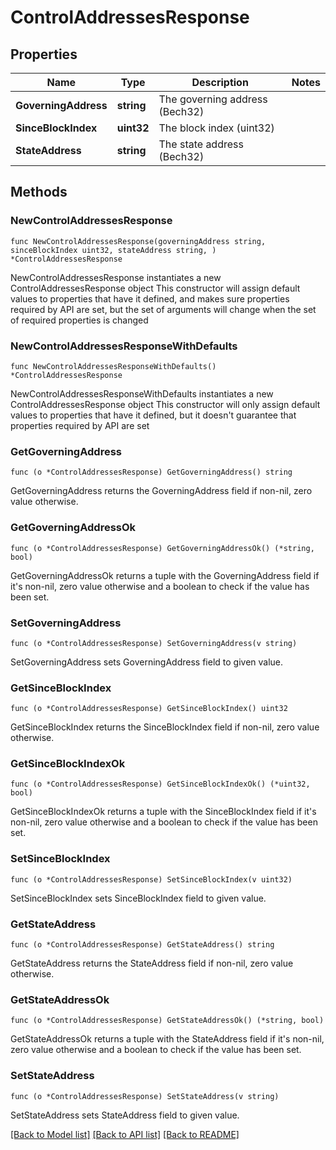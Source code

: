 # ControlAddressesResponse

## Properties

Name | Type | Description | Notes
------------ | ------------- | ------------- | -------------
**GoverningAddress** | **string** | The governing address (Bech32) | 
**SinceBlockIndex** | **uint32** | The block index (uint32) |
**StateAddress** | **string** | The state address (Bech32) | 

## Methods

### NewControlAddressesResponse

`func NewControlAddressesResponse(governingAddress string, sinceBlockIndex uint32, stateAddress string, ) *ControlAddressesResponse`

NewControlAddressesResponse instantiates a new ControlAddressesResponse object
This constructor will assign default values to properties that have it defined,
and makes sure properties required by API are set, but the set of arguments
will change when the set of required properties is changed

### NewControlAddressesResponseWithDefaults

`func NewControlAddressesResponseWithDefaults() *ControlAddressesResponse`

NewControlAddressesResponseWithDefaults instantiates a new ControlAddressesResponse object
This constructor will only assign default values to properties that have it defined,
but it doesn't guarantee that properties required by API are set

### GetGoverningAddress

`func (o *ControlAddressesResponse) GetGoverningAddress() string`

GetGoverningAddress returns the GoverningAddress field if non-nil, zero value otherwise.

### GetGoverningAddressOk

`func (o *ControlAddressesResponse) GetGoverningAddressOk() (*string, bool)`

GetGoverningAddressOk returns a tuple with the GoverningAddress field if it's non-nil, zero value otherwise
and a boolean to check if the value has been set.

### SetGoverningAddress

`func (o *ControlAddressesResponse) SetGoverningAddress(v string)`

SetGoverningAddress sets GoverningAddress field to given value.


### GetSinceBlockIndex

`func (o *ControlAddressesResponse) GetSinceBlockIndex() uint32`

GetSinceBlockIndex returns the SinceBlockIndex field if non-nil, zero value otherwise.

### GetSinceBlockIndexOk

`func (o *ControlAddressesResponse) GetSinceBlockIndexOk() (*uint32, bool)`

GetSinceBlockIndexOk returns a tuple with the SinceBlockIndex field if it's non-nil, zero value otherwise
and a boolean to check if the value has been set.

### SetSinceBlockIndex

`func (o *ControlAddressesResponse) SetSinceBlockIndex(v uint32)`

SetSinceBlockIndex sets SinceBlockIndex field to given value.


### GetStateAddress

`func (o *ControlAddressesResponse) GetStateAddress() string`

GetStateAddress returns the StateAddress field if non-nil, zero value otherwise.

### GetStateAddressOk

`func (o *ControlAddressesResponse) GetStateAddressOk() (*string, bool)`

GetStateAddressOk returns a tuple with the StateAddress field if it's non-nil, zero value otherwise
and a boolean to check if the value has been set.

### SetStateAddress

`func (o *ControlAddressesResponse) SetStateAddress(v string)`

SetStateAddress sets StateAddress field to given value.



[[Back to Model list]](../README.md#documentation-for-models) [[Back to API list]](../README.md#documentation-for-api-endpoints) [[Back to README]](../README.md)


